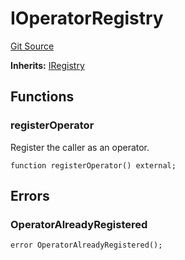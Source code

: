 # IOperatorRegistry
[Git Source](https://github.com/symbioticfi/core/blob/34733e78ecb0c08640f857df155aa6d467dd9462/src/interfaces/IOperatorRegistry.sol)

**Inherits:**
[IRegistry](/Users/andreikorokhov/symbiotic/core/docs/autogen/src/src/interfaces/common/IRegistry.sol/interface.IRegistry.md)


## Functions
### registerOperator

Register the caller as an operator.


```solidity
function registerOperator() external;
```

## Errors
### OperatorAlreadyRegistered

```solidity
error OperatorAlreadyRegistered();
```

